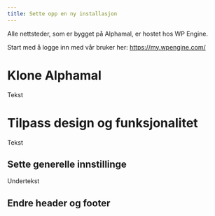 ```yaml
--- 
title: Sette opp en ny installasjon
---
```


Alle nettsteder, som er bygget på Alphamal, er hostet hos WP Engine.

Start med å logge inn med vår bruker her: https://my.wpengine.com/

# Klone Alphamal

Tekst

# Tilpass design og funksjonalitet

Tekst

## Sette generelle innstillinge

Undertekst

## Endre header og footer